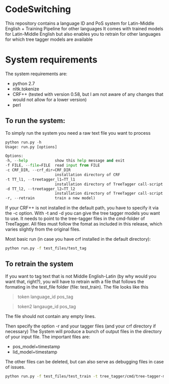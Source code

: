 # CodeSwitching

This repository contains a language ID and PoS system for Latin-Middle English + Training Pipeline for other languages
It comes with trained models for Latin-Middle English but also enables you to retrain for other languages for which tree tagger models are available

# System requirements
The system requirements are:
* python 2.7
* nltk.tokenize
* CRF++ (tested with version 0.58, but I am not aware of any changes that would not allow for a lower version) 
* perl

## To run the system:


  To simply run the system you need a raw text file you want to process
  
  ```python
python run.py -h
Usage: run.py [options]

Options:
  -h, --help            show this help message and exit
  -f FILE, --file=FILE  read input from FILE
  -c CRF_DIR, --crf_dir=CRF_DIR
                        installation directory of CRF
  -t TT_l1, --treetagger_l1=TT_l1
                        installation directory of TreeTagger call-script one
  -d TT_l2, --treetagger_l2=TT_l2
                        installation directory of TreeTagger call-script one
  -r, --retrain         train a new model)
  ```
  
  If your CRF++ is not installed in the default path, you have to specify it via the -c option.
  With -t and -d you can give the tree tagger models you want to use. It needs to point to the tree-tagger files in the cmd-folder of TreeTagger. All files must follow the fomat as included in this release, which varies slightly from the original files.
  
  Most basic run (in case you have crf installed in the default directory):
  
  ```bash
  python run.py -f test_files/test_tag
  ```
  
## To retrain the system
  
  If you want to tag text that is not Middle English-Latin (by why would you want that, right?), you will have to retrain with a file that follows the formating in the test\_file folder (file: test_train). The file looks like this 
  
  > token language\_id pos_tag
  
  > token2 langauge\_id pos_tag
  
  The file should not contain any empty lines.
  
  Then specify the option -r and your tagger files (and your crf directory if necessary)
  The System will produce a bunch of output files in the directory of your input file. The important files are:
  
  * pos_model+timestamp
  * lid_model+timestamp
  
The other files can be deleted, but can also serve as debugging files in case of issues.
  
  ```bash
  python run.py -f test_files/test_train -t tree_tagger/cmd/tree-tagger-middleenglish -d tree_tagger/cmd/tree-tagger-latin -r
  ```
